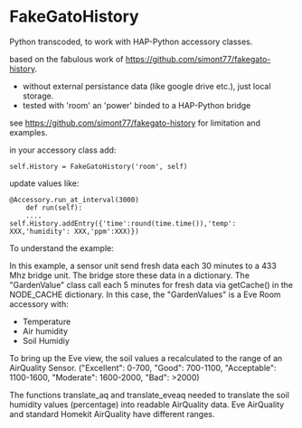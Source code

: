 # FakeGatoHistory

Python transcoded, to work with HAP-Python accessory classes.

based on the fabulous work of <https://github.com/simont77/fakegato-history>.

- without external persistance data (like google drive etc.), just local storage.
- tested with 'room' an 'power' binded to a HAP-Python bridge

see  <https://github.com/simont77/fakegato-history> for limitation and examples.

in your accessory class add:

```#!/usr/bin/env python3
self.History = FakeGatoHistory('room', self)
```

update values like:

```#!/usr/bin/env python3
@Accessory.run_at_interval(3000)
    def run(self):
    ....
self.History.addEntry({'time':round(time.time()),'temp': XXX,'humidity': XXX,'ppm':XXX)})
```

To understand the example:

In this example, a sensor unit send fresh data each 30 minutes to a 433 Mhz bridge unit. The bridge store these data in a dictionary. The "GardenValue" class call each 5 minutes for fresh data via getCache() in the NODE_CACHE dictionary.
In this case, the "GardenValues" is a Eve Room accessory with:

- Temperature
- Air humidity
- Soil Humidiy

To bring up the Eve view, the soil values a recalculated to the range of an AirQuality Sensor. ("Excellent": 0-700, "Good": 700-1100, "Acceptable": 1100-1600, "Moderate": 1600-2000, "Bad": >2000)

The functions translate_aq and translate_eveaq needed to translate the soil humidity values (percentage) into readable AirQuality data. Eve AirQuality and standard Homekit AirQuality have different ranges.